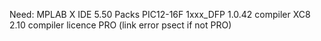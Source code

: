 Need:
MPLAB X IDE 5.50
Packs PIC12-16F 1xxx_DFP 1.0.42
compiler XC8 2.10
compiler licence PRO (link error psect if not PRO)